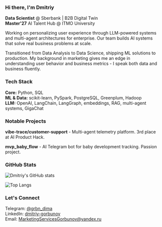 ### Hi there, I'm Dmitriy

**Data Scientist** @ Sberbank | B2B Digital Twin  
**Master'27** AI Talent Hub @ ITMO University

Working on personalizing user experience through LLM-powered systems and multi-agent architectures for enterprise. Our team builds AI systems that solve real business problems at scale.

Transitioned from Data Analysis to Data Science, shipping ML solutions to production. My background in marketing gives me an edge in understanding user behavior and business metrics - I speak both data and business fluently.

### Tech Stack

**Core:** Python, SQL  
**ML & Data:** scikit-learn, PySpark, PostgreSQL, Greenplum, Hadoop  
**LLM:** OpenAI, LangChain, LangGraph, embeddings, RAG, multi-agent systems, GigaChat

### Notable Projects

**vibe-trace/customer-support** - Multi-agent telemetry platform. 3rd place at AI Product Hack.

**mvp_baby_flow** - AI Telegram bot for baby development tracking. Passion project.

### GitHub Stats

![Dmitriy's GitHub stats](https://github-readme-stats.vercel.app/api?username=dpGorbunov&show_icons=true&theme=default)

![Top Langs](https://github-readme-stats.vercel.app/api/top-langs/?username=dpGorbunov&layout=compact)

### Let's Connect

Telegram: [@grbn_dima](https://t.me/grbn_dima)  
LinkedIn: [dmitriy-gorbunov](https://www.linkedin.com/in/dmitriy-gorbunov)  
Email: MarketingServicesGorbunov@yandex.ru
